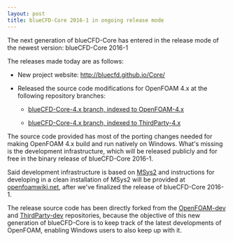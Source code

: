 ```yaml
---
layout: post
title: blueCFD-Core 2016-1 in ongoing release mode
---
```


The next generation of blueCFD-Core has entered in the release mode of the
newest version: blueCFD-Core 2016-1

The releases made today are as follows:

  * New project website: http://bluecfd.github.io/Core/
  
  * Released the source code modifications for OpenFOAM 4.x at the following
  repository branches:

    * [blueCFD-Core-4.x branch, indexed to OpenFOAM-4.x](https://github.com/blueCFD/OpenFOAM-dev/tree/blueCFD-Core-4.x)

    * [blueCFD-Core-4.x branch, indexed to ThirdParty-4.x](https://github.com/blueCFD/ThirdParty-dev/tree/blueCFD-Core-4.x)


The source code provided has most of the porting changes needed for making
OpenFOAM 4.x build and run natively on Windows. What's missing is the development
infrastructure, which will be released publicly and for free in the binary
release of blueCFD-Core 2016-1.

Said development infrastructure is based on [MSys2](https://msys2.github.io/)
and instructions for developing in a clean installation of MSys2 will be
provided at [openfoamwiki.net](http://openfoamwiki.net), after we've finalized
the release of blueCFD-Core 2016-1.

The release source code has been directly forked from the [OpenFOAM-dev](https://github.com/OpenFOAM/OpenFOAM-dev)
and [ThirdParty-dev](https://github.com/OpenFOAM/ThirdParty-dev) repositories,
because the objective of this new generation of blueCFD-Core is to keep track
of the latest developments of OpenFOAM, enabling Windows users to also keep up
with it.
